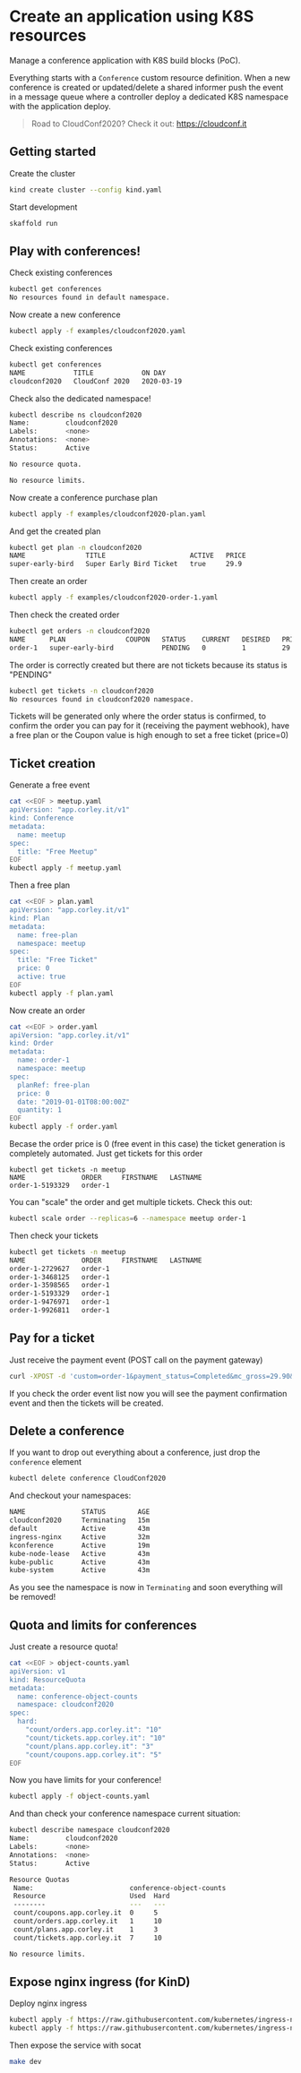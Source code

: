 # Create an application using K8S resources

Manage a conference application with K8S build blocks (PoC).

Everything starts with a `Conference` custom resource definition. When a new
conference is created or updated/delete a shared informer push the event in a
message queue where a controller deploy a dedicated K8S namespace with the
application deploy.

 > Road to CloudConf2020? Check it out: https://cloudconf.it

## Getting started

Create the cluster

```sh
kind create cluster --config kind.yaml
```

Start development

```sh
skaffold run
```

## Play with conferences!

Check existing conferences

```sh
kubectl get conferences
No resources found in default namespace.
```

Now create a new conference

```sh
kubectl apply -f examples/cloudconf2020.yaml
```

Check existing conferences

```sh
kubectl get conferences
NAME            TITLE            ON DAY
cloudconf2020   CloudConf 2020   2020-03-19

```

Check also the dedicated namespace!

```sh
kubectl describe ns cloudconf2020
Name:         cloudconf2020
Labels:       <none>
Annotations:  <none>
Status:       Active

No resource quota.

No resource limits.
```

Now create a conference purchase plan

```sh
kubectl apply -f examples/cloudconf2020-plan.yaml
```

And get the created plan

```sh
kubectl get plan -n cloudconf2020
NAME               TITLE                     ACTIVE   PRICE
super-early-bird   Super Early Bird Ticket   true     29.9
```

Then create an order

```sh
kubectl apply -f examples/cloudconf2020-order-1.yaml
```

Then check the created order

```sh
kubectl get orders -n cloudconf2020
NAME      PLAN               COUPON   STATUS    CURRENT   DESIRED   PRICE   DATE
order-1   super-early-bird            PENDING   0         1         29.9    357d
```

The order is correctly created but there are not tickets because its status is
"PENDING"

```sh
kubectl get tickets -n cloudconf2020
No resources found in cloudconf2020 namespace.
```

Tickets will be generated only where the order status is confirmed, to confirm
the order you can pay for it (receiving the payment webhook), have a free plan
or the Coupon value is high enough to set a free ticket (price=0)

## Ticket creation

Generate a free event

```sh
cat <<EOF > meetup.yaml
apiVersion: "app.corley.it/v1"
kind: Conference
metadata:
  name: meetup
spec:
  title: "Free Meetup"
EOF
kubectl apply -f meetup.yaml
```

Then a free plan

```sh
cat <<EOF > plan.yaml
apiVersion: "app.corley.it/v1"
kind: Plan
metadata:
  name: free-plan
  namespace: meetup
spec:
  title: "Free Ticket"
  price: 0
  active: true
EOF
kubectl apply -f plan.yaml
```

Now create an order

```sh
cat <<EOF > order.yaml
apiVersion: "app.corley.it/v1"
kind: Order
metadata:
  name: order-1
  namespace: meetup
spec:
  planRef: free-plan
  price: 0
  date: "2019-01-01T08:00:00Z"
  quantity: 1
EOF
kubectl apply -f order.yaml
```

Becase the order price is 0 (free event in this case) the ticket generation is
completely automated. Just get tickets for this order

```
kubectl get tickets -n meetup
NAME              ORDER     FIRSTNAME   LASTNAME
order-1-5193329   order-1
```

You can "scale" the order and get multiple tickets. Check this out:

```sh
kubectl scale order --replicas=6 --namespace meetup order-1
```

Then check your tickets

```sh
kubectl get tickets -n meetup
NAME              ORDER     FIRSTNAME   LASTNAME
order-1-2729627   order-1
order-1-3468125   order-1
order-1-3598565   order-1
order-1-5193329   order-1
order-1-9476971   order-1
order-1-9926811   order-1
```

## Pay for a ticket

Just receive the payment event (POST call on the payment gateway)

```sh
curl -XPOST -d 'custom=order-1&payment_status=Completed&mc_gross=29.90&mc_currency=EUR' http://localhost/payment-gateway/cloudconf2020
```

If you check the order event list now you will see the payment confirmation
event and then the tickets will be created.

## Delete a conference

If you want to drop out everything about a conference, just drop the
`conference` element

```sh
kubectl delete conference CloudConf2020
```

And checkout your namespaces:

```sh
NAME              STATUS        AGE
cloudconf2020     Terminating   15m
default           Active        43m
ingress-nginx     Active        32m
kconference       Active        19m
kube-node-lease   Active        43m
kube-public       Active        43m
kube-system       Active        43m
```

As you see the namespace is now in `Terminating` and soon everything will be
removed!

## Quota and limits for conferences

Just create a resource quota!

```sh
cat <<EOF > object-counts.yaml
apiVersion: v1
kind: ResourceQuota
metadata:
  name: conference-object-counts
  namespace: cloudconf2020
spec:
  hard:
    "count/orders.app.corley.it": "10"
    "count/tickets.app.corley.it": "10"
    "count/plans.app.corley.it": "3"
    "count/coupons.app.corley.it": "5"
EOF
```

Now you have limits for your conference!

```sh
kubectl apply -f object-counts.yaml
```

And than check your conference namespace current situation:

```sh
kubectl describe namespace cloudconf2020
Name:         cloudconf2020
Labels:       <none>
Annotations:  <none>
Status:       Active

Resource Quotas
 Name:                        conference-object-counts
 Resource                     Used  Hard
 --------                     ---   ---
 count/coupons.app.corley.it  0     5
 count/orders.app.corley.it   1     10
 count/plans.app.corley.it    1     3
 count/tickets.app.corley.it  7     10

No resource limits.
```

## Expose nginx ingress (for KinD)

Deploy nginx ingress

```sh
kubectl apply -f https://raw.githubusercontent.com/kubernetes/ingress-nginx/master/deploy/static/mandatory.yaml
kubectl apply -f https://raw.githubusercontent.com/kubernetes/ingress-nginx/master/deploy/static/provider/baremetal/service-nodeport.yaml
```

Then expose the service with socat

```sh
make dev
```

